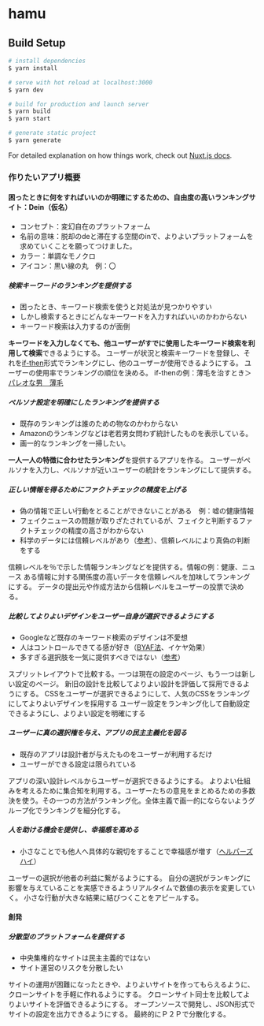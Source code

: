 # hamu

## Build Setup

```bash
# install dependencies
$ yarn install

# serve with hot reload at localhost:3000
$ yarn dev

# build for production and launch server
$ yarn build
$ yarn start

# generate static project
$ yarn generate
```

For detailed explanation on how things work, check out [Nuxt.js docs](https://nuxtjs.org).

### 作りたいアプリ概要

#### 困ったときに何をすればいいのか明確にするための、自由度の高いランキングサイト：Dein（仮名）

* コンセプト：変幻自在のプラットフォーム
* 名前の意味：脱却のdeと滞在する空間のinで、よりよいプラットフォームを求めていくことを願ってつけました。
* カラー：単調なモノクロ
* アイコン：黒い線の丸　例：〇

##### 検索キーワードのランキングを提供する

* 困ったとき、キーワード検索を使うと対処法が見つかりやすい
* しかし検索するときにどんなキーワードを入力すればいいのかわからない
* キーワード検索は入力するのが面倒

**キーワードを入力しなくても、他ユーザーがすでに使用したキーワード検索を利用して検索**できるようにする。
ユーザーが状況と検索キーワードを登録し、それを[if-then](https://yuchrszk.blogspot.com/2017/05/if-then.html "目標達成にはやっぱり「if-thenプランニング」が最強説")形式でランキングにし、他のユーザーが使用できるようにする。
ユーザーの使用率でランキングの順位を決める。
if-thenの例：薄毛を治すとき＞[パレオな男　薄毛](https://duckduckgo.com/?q=%E3%83%91%E3%83%AC%E3%82%AA%E3%81%AA%E7%94%B7+%E8%96%84%E6%AF%9B&ia=web "duckduckgo.com")

##### ペルソナ設定を明確にしたランキングを提供する

* 既存のランキングは誰のための物なのかわからない
* Amazonのランキングなどは老若男女問わず統計したものを表示している。
* 画一的なランキングを一掃したい。

**一人一人の特徴に合わせたランキング**を提供するアプリを作る。
ユーザーがペルソナを入力し、ペルソナが近いユーザーの統計をランキングにして提供する。

##### 正しい情報を得るためにファクトチェックの精度を上げる

* 偽の情報で正しい行動をとることができないことがある　例：嘘の健康情報
* フェイクニュースの問題が取りざたされているが、フェイクと判断するファクトチェックの精度の高さがわからない
* 科学のデータには信頼レベルがあり（[参考](https://yuchrszk.blogspot.com/2016/01/blog-post_12.html "「パレオな男」の正しい読み方")）、信頼レベルにより真偽の判断をする

信頼レベルを％で示した情報ランキングなどを提供する。情報の例：健康、ニュース
ある情報に対する関係度の高いデータを信頼レベルを加味してランキングにする。
データの提出元や作成方法から信頼レベルをユーザーの投票で決める。

##### 比較してよりよいデザインをユーザー自身が選択できるようにする

* Googleなど既存のキーワード検索のデザインは不愛想
* 人はコントロールできてる感が好き（[BYAF法](https://yuchrszk.blogspot.com/2017/06/22000.html "22,000人のデータ分析でわかった最強の説得術「ＢＹＡＦ法」")、イケヤ効果）
* 多すぎる選択肢を一気に提供すべきではない（[参考](https://yuchrszk.blogspot.com/2015/02/blog-post_17.html "選択肢が多すぎて何も選べないときは「トーナメント方式」を使うといいよ！")）

スプリットレイアウトで比較する。一つは現在の設定のページ、もう一つは新しい設定のページ。
新旧の設計を比較してよりよい設計を評価して採用できるようにする。
CSSをユーザーが選択できるようにして、人気のCSSをランキングにしてよりよいデザインを採用する
ユーザー設定をランキング化して自動設定できるようにし、よりよい設定を明確にする

##### ユーザーに真の選択権を与え、アプリの民主主義化を図る

* 既存のアプリは設計者が与えたものをユーザーが利用するだけ
* ユーザーができる設定は限られている

アプリの深い設計レベルからユーザーが選択できるようにする。
よりよい仕組みを考えるために集合知を利用する。ユーザーたちの意見をまとめるための多数決を使う。その一つの方法がランキング化。全体主義で画一的にならないようグループ化でランキングを細分化する。

##### 人を助ける機会を提供し、幸福感を高める

* 小さなことでも他人へ具体的な親切をすることで幸福感が増す（[ヘルパーズハイ](https://yuchrszk.blogspot.com/2018/03/blog-post_3.html "最強の幸福術「ヘルパーズハイ」を作り出す科学的に正しい方法とは？")）

ユーザーの選択が他者の利益に繋がるようにする。
自分の選択がランキングに影響を与えていることを実感できるようリアルタイムで数値の表示を変更していく。
小さな行動が大きな結果に結びつくことをアピールする。

#### 創発

##### 分散型のプラットフォームを提供する

* 中央集権的なサイトは民主主義的ではない
* サイト運営のリスクを分散したい

サイトの運用が困難になったときや、よりよいサイトを作ってもらえるように、クローンサイトを手軽に作れるようにする。
クローンサイト同士を比較してよりよいサイトを評価できるようにする。
オープンソースで開発し、JSON形式でサイトの設定を出力できるようにする。
最終的にＰ２Ｐで分散化する。